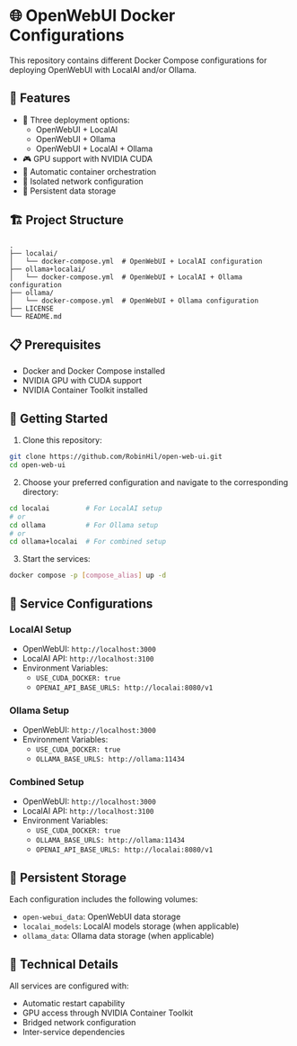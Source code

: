 # 🌐 OpenWebUI Docker Configurations

This repository contains different Docker Compose configurations for deploying OpenWebUI with LocalAI and/or Ollama.

## 🌟 Features

- 🚀 Three deployment options:
  - OpenWebUI + LocalAI
  - OpenWebUI + Ollama
  - OpenWebUI + LocalAI + Ollama
- 🎮 GPU support with NVIDIA CUDA
- 🔄 Automatic container orchestration
- 🔌 Isolated network configuration
- 💾 Persistent data storage

## 🏗️ Project Structure

```
.
├── localai/
│   └── docker-compose.yml  # OpenWebUI + LocalAI configuration
├── ollama+localai/
│   └── docker-compose.yml  # OpenWebUI + LocalAI + Ollama configuration
├── ollama/
│   └── docker-compose.yml  # OpenWebUI + Ollama configuration
├── LICENSE
└── README.md
```

## 📋 Prerequisites

- Docker and Docker Compose installed
- NVIDIA GPU with CUDA support
- NVIDIA Container Toolkit installed

## 🚀 Getting Started

1. Clone this repository:
```bash
git clone https://github.com/RobinHil/open-web-ui.git
cd open-web-ui
```

2. Choose your preferred configuration and navigate to the corresponding directory:
```bash
cd localai         # For LocalAI setup
# or
cd ollama          # For Ollama setup
# or
cd ollama+localai  # For combined setup
```

3. Start the services:
```bash
docker compose -p [compose_alias] up -d
```

## 🔌 Service Configurations

### LocalAI Setup
- OpenWebUI: `http://localhost:3000`
- LocalAI API: `http://localhost:3100`
- Environment Variables:
  - `USE_CUDA_DOCKER: true`
  - `OPENAI_API_BASE_URLS: http://localai:8080/v1`

### Ollama Setup
- OpenWebUI: `http://localhost:3000`
- Environment Variables:
  - `USE_CUDA_DOCKER: true`
  - `OLLAMA_BASE_URLS: http://ollama:11434`

### Combined Setup
- OpenWebUI: `http://localhost:3000`
- LocalAI API: `http://localhost:3100`
- Environment Variables:
  - `USE_CUDA_DOCKER: true`
  - `OLLAMA_BASE_URLS: http://ollama:11434`
  - `OPENAI_API_BASE_URLS: http://localai:8080/v1`

## 💾 Persistent Storage

Each configuration includes the following volumes:
- `open-webui_data`: OpenWebUI data storage
- `localai_models`: LocalAI models storage (when applicable)
- `ollama_data`: Ollama data storage (when applicable)

## 🔧 Technical Details

All services are configured with:
- Automatic restart capability
- GPU access through NVIDIA Container Toolkit
- Bridged network configuration
- Inter-service dependencies
